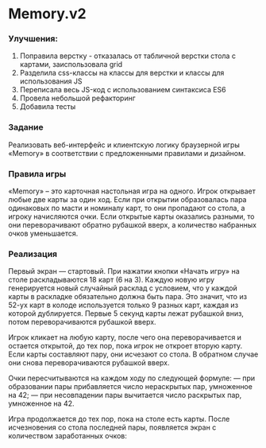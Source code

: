# Memory.v2

### Улучшения:
1. Поправила верстку - отказалась от табличной верстки стола с картами, заиспользовала grid
2. Разделила css-классы на классы для верстки и классы для использования JS
3. Переписала весь JS-код с использованием синтаксиса ES6
4. Провела небольшой рефакторинг
5. Добавила тесты

### Задание
Реализовать веб-интерфейс и клиентскую логику браузерной игры «Memory» в соответствии с предложенными правилами и дизайном.

### Правила игры
«Memory» – это карточная настольная игра на одного. Игрок открывает любые две карты за один ход. Если при открытии образовалась пара одинаковых по масти и номиналу карт, то они пропадают со стола, а игроку начисляются очки. Если открытые карты оказались разными, то они переворачивают обратно рубашкой вверх, а количество набранных очков уменьшается.

### Реализация
Первый экран — стартовый.
При нажатии кнопки «Начать игру» на столе раскладываются 18 карт (6 на 3). Каждую новую игру генерируется новый случайный расклад с условием, что у каждой карты в раскладке обязательно должна быть пара. Это значит, что из 52-ух карт в колоде используется только 9 разных карт, каждая из которой дублируется. Первые 5 секунд карты лежат рубашкой вниз, потом переворачиваются рубашкой вверх.

Игрок кликает на любую карту, после чего она переворачивается и остается открытой, до тех пор, пока игрок не откроет вторую карту. Если карты составляют пару, они исчезают со стола. В обратном случае они снова переворачиваются рубашкой вверх.

Очки пересчитываются на каждом ходу по следующей формуле:
— при образовании пары прибавляется число нераскрытых пар, умноженное на 42;
— при несовпадении пары вычитается число раскрытых пар, умноженное на 42.

Игра продолжается до тех пор, пока на столе есть карты. После исчезновения со стола последней пары, появляется экран с количеством заработанных очков:
